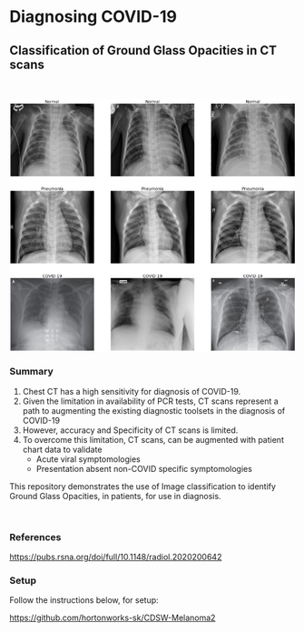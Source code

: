 # Diagnosing COVID-19 
## Classification of Ground Glass Opacities in CT scans   



<BR>

<p align="center"><img src="images/CT_Scans.png" width="600"></p>


### Summary

1. Chest CT has a high sensitivity for diagnosis of COVID-19.
2. Given the limitation in availability of PCR tests, CT scans represent a path to augmenting the existing diagnostic toolsets in the diagnosis of COVID-19
3. However, accuracy and Specificity of CT scans is limited.  
4. To overcome this limitation, CT scans, can be augmented with patient chart data to validate 
   - Acute viral symptomologies
   - Presentation absent non-COVID specific symptomologies 

This repository demonstrates the use of Image classification to identify Ground Glass Opacities, in patients, for use in diagnosis.  

<BR>

### References

https://pubs.rsna.org/doi/full/10.1148/radiol.2020200642

### Setup

Follow the instructions below, for setup: 

https://github.com/hortonworks-sk/CDSW-Melanoma2